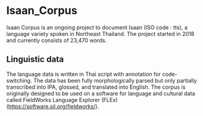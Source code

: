 # Isaan_Corpus
Isaan Corpus is an ongoing project to document Isaan (ISO code : tts), a language variety spoken in Northeast Thailand. The project started in 2018 and currently consists of 23,470 words.

## Linguistic data
The language data is written in Thai script with annotation for code-switching. The data has been fully morphologically parsed but only partially transcribed into IPA, glossed, and translated into English. The corpus is originally designed to be used on a software for language and cultural data called FieldWorks Language Explorer (FLEx) (https://software.sil.org/fieldworks/).
